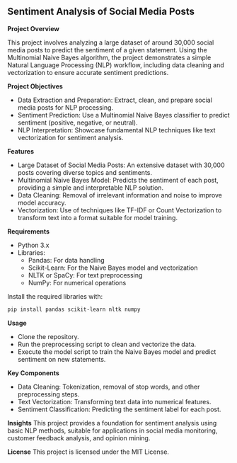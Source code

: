 
## Sentiment Analysis of Social Media Posts

**Project Overview**

This project involves analyzing a large dataset of around 30,000 social media posts to predict the sentiment of a given statement. Using the Multinomial Naive Bayes algorithm, the project demonstrates a simple Natural Language Processing (NLP) workflow, including data cleaning and vectorization to ensure accurate sentiment predictions.

**Project Objectives**
- Data Extraction and Preparation: Extract, clean, and prepare social media posts for NLP processing.
- Sentiment Prediction: Use a Multinomial Naive Bayes classifier to predict sentiment (positive, negative, or neutral).
- NLP Interpretation: Showcase fundamental NLP techniques like text vectorization for sentiment analysis.

**Features**
- Large Dataset of Social Media Posts: An extensive dataset with 30,000 posts covering diverse topics and sentiments.
- Multinomial Naive Bayes Model: Predicts the sentiment of each post, providing a simple and interpretable NLP solution.
- Data Cleaning: Removal of irrelevant information and noise to improve model accuracy.
- Vectorization: Use of techniques like TF-IDF or Count Vectorization to transform text into a format suitable for model training.

**Requirements**
- Python 3.x
- Libraries:
  - Pandas: For data handling
  - Scikit-Learn: For the Naive Bayes model and vectorization
  - NLTK or SpaCy: For text preprocessing
  - NumPy: For numerical operations

Install the required libraries with:

```bash
pip install pandas scikit-learn nltk numpy
```

**Usage**
- Clone the repository.
- Run the preprocessing script to clean and vectorize the data.
- Execute the model script to train the Naive Bayes model and predict sentiment on new statements.

**Key Components**
- Data Cleaning: Tokenization, removal of stop words, and other preprocessing steps.
- Text Vectorization: Transforming text data into numerical features.
- Sentiment Classification: Predicting the sentiment label for each post.

**Insights**
This project provides a foundation for sentiment analysis using basic NLP methods, suitable for applications in social media monitoring, customer feedback analysis, and opinion mining.

**License**
This project is licensed under the MIT License.

